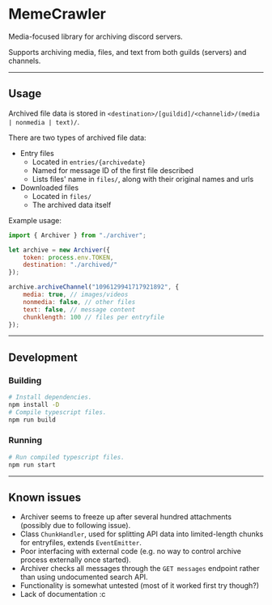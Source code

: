 # MemeCrawler
Media-focused library for archiving discord servers.

Supports archiving media, files, and text from both guilds (servers) and channels.

---
## Usage
Archived file data is stored in `<destination>/[guildid]/<channelid>/(media | nonmedia | text)/`.

There are two types of archived file data:
- Entry files
  - Located in `entries/{archivedate}`
  - Named for message ID of the first file described
  - Lists files' name in `files/`, along with their original names and urls
- Downloaded files
  - Located in `files/`
  - The archived data itself


Example usage:
```javascript
import { Archiver } from "./archiver";

let archive = new Archiver({
    token: process.env.TOKEN,
    destination: "./archived/"
});

archive.archiveChannel("1096129941717921892", {
    media: true, // images/videos
    nonmedia: false, // other files
    text: false, // message content
    chunklength: 100 // files per entryfile
});
```
---
## Development 
### Building
```bash
# Install dependencies.
npm install -D
# Compile typescript files.
npm run build
```
### Running
```bash
# Run compiled typescript files.
npm run start
```
---
## Known issues
- Archiver seems to freeze up after several hundred attachments (possibly due to following issue).
- Class `ChunkHandler`, used for splitting API data into limited-length chunks for entryfiles, extends `EventEmitter`.
- Poor interfacing with external code (e.g. no way to control archive process externally once started).
- Archiver checks all messages through the `GET messages` endpoint rather than using undocumented search API.
- Functionality is somewhat untested (most of it worked first try though?)
- Lack of documentation :c
